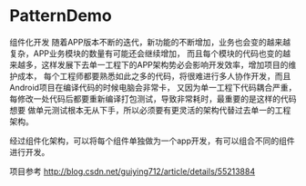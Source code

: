 # PatternDemo
组件化开发
随着APP版本不断的迭代，新功能的不断增加，业务也会变的越来越复杂，APP业务模块的数量有可能还会继续增加，
而且每个模块的代码也变的越来越多，这样发展下去单一工程下的APP架构势必会影响开发效率，增加项目的维护成本，
每个工程师都要熟悉如此之多的代码，将很难进行多人协作开发，而且Android项目在编译代码的时候电脑会非常卡，
又因为单一工程下代码耦合严重，每修改一处代码后都要重新编译打包测试，导致非常耗时，最重要的是这样的代码想要
做单元测试根本无从下手，所以必须要有更灵活的架构代替过去单一的工程架构。

经过组件化架构，可以将每个组件单独做为一个app开发，有可以组合不同的组件进行开发。

项目参考
http://blog.csdn.net/guiying712/article/details/55213884

